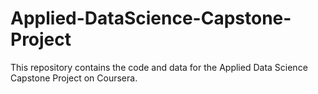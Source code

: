 # Applied-DataScience-Capstone-Project
This repository contains the code and data for the Applied Data Science Capstone Project on Coursera.